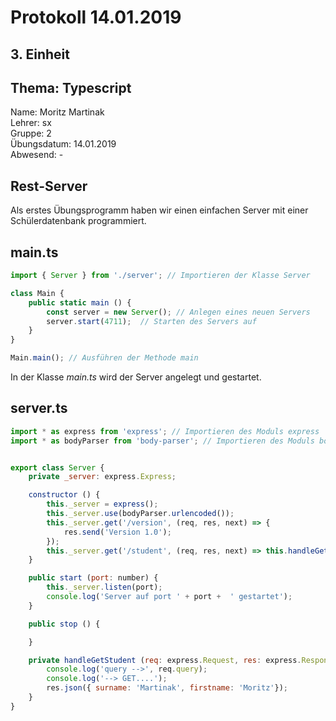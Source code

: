 # Protokoll 14.01.2019  

## 3. Einheit  

## Thema: Typescript

Name: Moritz Martinak  
Lehrer: sx  
Gruppe: 2  
Übungsdatum: 14.01.2019  
Abwesend: -  

## Rest-Server  

Als erstes Übungsprogramm haben wir einen einfachen Server mit einer Schülerdatenbank programmiert. 

## main.ts  
```javascript
import { Server } from './server'; // Importieren der Klasse Server

class Main {
    public static main () {
        const server = new Server(); // Anlegen eines neuen Servers
        server.start(4711);  // Starten des Servers auf 
    }
}

Main.main(); // Ausführen der Methode main
```
In der Klasse *main.ts* wird der Server angelegt und gestartet.  

## server.ts  
```javascript
import * as express from 'express'; // Importieren des Moduls express  
import * as bodyParser from 'body-parser'; // Importieren des Moduls bodyParser


export class Server {
    private _server: express.Express;

    constructor () {
        this._server = express();
        this._server.use(bodyParser.urlencoded());
        this._server.get('/version', (req, res, next) => {
            res.send('Version 1.0');
        });
        this._server.get('/student', (req, res, next) => this.handleGetStudent(req, res, next));
    }

    public start (port: number) {
        this._server.listen(port);
        console.log('Server auf port ' + port +  ' gestartet');
    }

    public stop () {

    }

    private handleGetStudent (req: express.Request, res: express.Response, next: express.NextFunction) {
        console.log('query -->', req.query);
        console.log('--> GET....');
        res.json({ surname: 'Martinak', firstname: 'Moritz'});
    }
}
```


